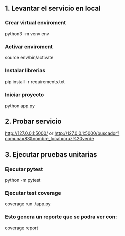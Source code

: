 ## 1. Levantar el servicio en local

### Crear virtual enviroment  
python3 -m venv env  

### Activar enviroment 
source env/bin/activate

### Instalar librerias  
pip install -r requirements.txt  

### Iniciar proyecto
python app.py

## 2. Probar servicio
http://127.0.0.1:5000/
or
http://127.0.0.1:5000/buscador?comuna=83&nombre_local=cruz%20verde

## 3. Ejecutar pruebas unitarias

### Ejecutar pytest
python -m pytest

### Ejecutar test coverage
coverage run .\app.py

### Esto genera un reporte que se podra ver con:
coverage report